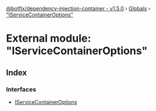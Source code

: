 [@botflx/dependency-injection-container - v1.5.0](../README.md) › [Globals](../globals.md) › ["IServiceContainerOptions"](_iservicecontaineroptions_.md)

# External module: "IServiceContainerOptions"

## Index

### Interfaces

* [IServiceContainerOptions](../interfaces/_iservicecontaineroptions_.iservicecontaineroptions.md)
